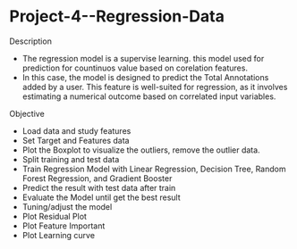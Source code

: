 # Project-4--Regression-Data

Description
- The regression model is a supervise learning. this model used for prediction for countinuos value based on corelation features.
- In this case, the model is designed to predict the Total Annotations added by a user. This feature is well-suited for regression, as it involves estimating a numerical outcome based on correlated input variables.

Objective
- Load data and study features
- Set Target and Features data
- Plot the Boxplot to visualize the outliers, remove the outlier data.
- Split training and test data
- Train Regression Model with Linear Regression, Decision Tree, Random Forest Regression, and Gradient Booster
- Predict the result with test data after train
- Evaluate the Model until get the best result
- Tuning/adjust the model
- Plot Residual Plot
- Plot Feature Important
- Plot Learning curve

